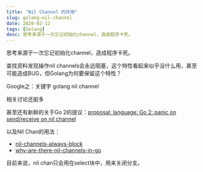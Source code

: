 ```yaml
---
title: "Nil Channel 的作用"
slug: golang-nil-channel
date: 2020-02-12
tags: [Golang]
desc: 思考来源于一次忘记初始化channel，造成程序卡死。
---
```


思考来源于一次忘记初始化channel，造成程序卡死。

查找资料发现操作nil channels会永远阻塞，这个特性看起来似乎没什么用，甚至可能造成BUG，但Golang为何要保留这个特性？

Google之：关键字 golang nil channel

相关讨论还挺多

甚至还有新鲜的关于Go 2的提议：[proposal: language: Go 2: panic on send/receive on nil channel](https://github.com/golang/go/issues/21069)

以及Nil Chan的用法：

- [nil-channels-always-block](https://www.godesignpatterns.com/2014/05/nil-channels-always-block.html)
- [why-are-there-nil-channels-in-go](https://medium.com/justforfunc/why-are-there-nil-channels-in-go-9877cc0b2308)

目前来说，nil chan只会用在select块中，用来关闭分支。
